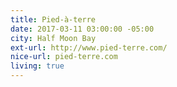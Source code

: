```yaml
---
title: Pied-à-terre
date: 2017-03-11 03:00:00 -05:00
city: Half Moon Bay
ext-url: http://www.pied-terre.com/
nice-url: pied-terre.com
living: true
---
```

